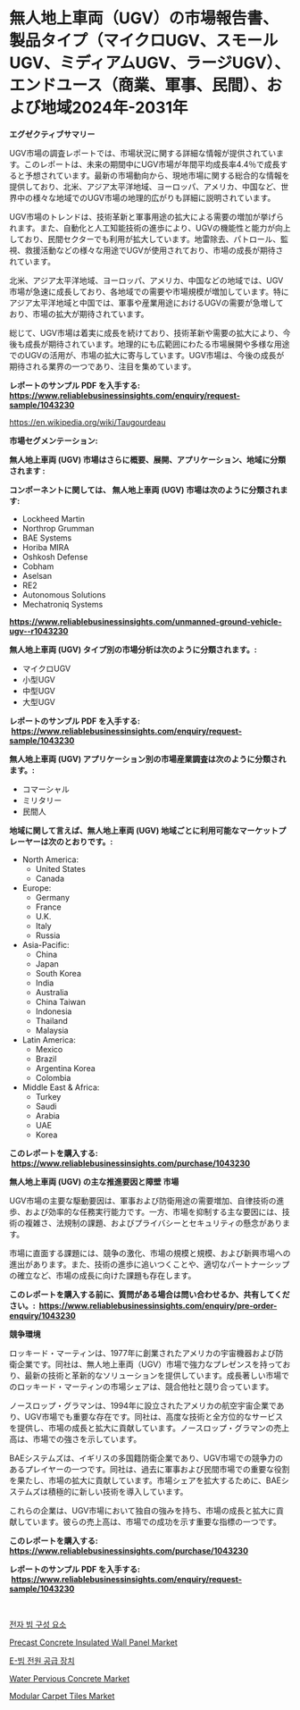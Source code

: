 <p><h1>無人地上車両（UGV）の市場報告書、製品タイプ（マイクロUGV、スモールUGV、ミディアムUGV、ラージUGV）、エンドユース（商業、軍事、民間）、および地域2024年-2031年</h1></p><p><strong>エグゼクティブサマリー</strong></p>
<p><p>UGV市場の調査レポートでは、市場状況に関する詳細な情報が提供されています。このレポートは、未来の期間中にUGV市場が年間平均成長率4.4％で成長すると予想されています。最新の市場動向から、現地市場に関する総合的な情報を提供しており、北米、アジア太平洋地域、ヨーロッパ、アメリカ、中国など、世界中の様々な地域でのUGV市場の地理的広がりも詳細に説明されています。</p><p>UGV市場のトレンドは、技術革新と軍事用途の拡大による需要の増加が挙げられます。また、自動化と人工知能技術の進歩により、UGVの機能性と能力が向上しており、民間セクターでも利用が拡大しています。地雷除去、パトロール、監視、救援活動などの様々な用途でUGVが使用されており、市場の成長が期待されています。</p><p>北米、アジア太平洋地域、ヨーロッパ、アメリカ、中国などの地域では、UGV市場が急速に成長しており、各地域での需要や市場規模が増加しています。特にアジア太平洋地域と中国では、軍事や産業用途におけるUGVの需要が急増しており、市場の拡大が期待されています。</p><p>総じて、UGV市場は着実に成長を続けており、技術革新や需要の拡大により、今後も成長が期待されています。地理的にも広範囲にわたる市場展開や多様な用途でのUGVの活用が、市場の拡大に寄与しています。UGV市場は、今後の成長が期待される業界の一つであり、注目を集めています。</p></p>
<p><strong>レポートのサンプル PDF を入手する: <a href="https://www.reliablebusinessinsights.com/enquiry/request-sample/1043230">https://www.reliablebusinessinsights.com/enquiry/request-sample/1043230</a></strong></p>
<p><a href="https://en.wikipedia.org/wiki/Taugourdeau">https://en.wikipedia.org/wiki/Taugourdeau</a></p>
<p><strong>市場セグメンテーション:</strong></p>
<p><strong> 無人地上車両 (UGV) 市場はさらに概要、展開、アプリケーション、地域に分類されます :</strong></p>
<p><strong>コンポーネントに関しては、 無人地上車両 (UGV) 市場は次のように分類されます: &nbsp;</strong></p>
<p><ul><li>Lockheed Martin</li><li>Northrop Grumman</li><li>BAE Systems</li><li>Horiba MIRA</li><li>Oshkosh Defense</li><li>Cobham</li><li>Aselsan</li><li>RE2</li><li>Autonomous Solutions</li><li>Mechatroniq Systems</li></ul></p>
<p><strong><a href="https://www.reliablebusinessinsights.com/unmanned-ground-vehicle-ugv--r1043230">https://www.reliablebusinessinsights.com/unmanned-ground-vehicle-ugv--r1043230</a></strong></p>
<p><strong> 無人地上車両 (UGV) タイプ別の市場分析は次のように分類されます。:</strong></p>
<p><ul><li>マイクロUGV</li><li>小型UGV</li><li>中型UGV</li><li>大型UGV</li></ul></p>
<p><strong>レポートのサンプル PDF を入手する: &nbsp;<a href="https://www.reliablebusinessinsights.com/enquiry/request-sample/1043230">https://www.reliablebusinessinsights.com/enquiry/request-sample/1043230</a></strong></p>
<p><strong> 無人地上車両 (UGV) アプリケーション別の市場産業調査は次のように分類されます。:</strong></p>
<p><ul><li>コマーシャル</li><li>ミリタリー</li><li>民間人</li></ul></p>
<p><strong>地域に関して言えば、無人地上車両 (UGV) 地域ごとに利用可能なマーケットプレーヤーは次のとおりです。:</strong></p>
<p><ul>
    <li>
        North America:
        <ul>
            <li>United States</li>
            <li>Canada</li>
        </ul>
    </li>
    <li>
        Europe:
        <ul>
            <li>Germany</li>
            <li>France</li>
            <li>U.K.</li>
            <li>Italy</li>
            <li>Russia</li>
        </ul>
    </li>
    <li>
        Asia-Pacific:
        <ul>
            <li>China</li>
            <li>Japan</li>
            <li>South Korea</li>
            <li>India</li>
            <li>Australia</li>
            <li>China Taiwan</li>
            <li>Indonesia</li>
            <li>Thailand</li>
            <li>Malaysia</li>
        </ul>
    </li>
    <li>
        Latin America:
        <ul>
            <li>Mexico</li>
            <li>Brazil</li>
            <li>Argentina Korea</li>
            <li>Colombia</li>
        </ul>
    </li>
    <li>
        Middle East & Africa:
        <ul>
            <li>Turkey</li>
            <li>Saudi</li>
            <li>Arabia</li>
            <li>UAE</li>
            <li>Korea</li>
        </ul>
    </li>
    </ul></p>
<p><strong>このレポートを購入する: &nbsp;<a href="https://www.reliablebusinessinsights.com/purchase/1043230">https://www.reliablebusinessinsights.com/purchase/1043230</a></strong></p>
<p><strong>無人地上車両 (UGV) の主な推進要因と障壁 市場</strong></p>
<p><p>UGV市場の主要な駆動要因は、軍事および防衛用途の需要増加、自律技術の進歩、および効率的な任務実行能力です。一方、市場を抑制する主な要因には、技術の複雑さ、法規制の課題、およびプライバシーとセキュリティの懸念があります。</p><p>市場に直面する課題には、競争の激化、市場の規模と規模、および新興市場への進出があります。また、技術の進歩に追いつくことや、適切なパートナーシップの確立など、市場の成長に向けた課題も存在します。</p></p>
<p><strong>このレポートを購入する前に、質問がある場合は問い合わせるか、共有してください。:&nbsp; <a href="https://www.reliablebusinessinsights.com/enquiry/pre-order-enquiry/1043230">https://www.reliablebusinessinsights.com/enquiry/pre-order-enquiry/1043230</a></strong></p>
<p><strong>競争環境</strong></p>
<p><p>ロッキード・マーティンは、1977年に創業されたアメリカの宇宙機器および防衛企業です。同社は、無人地上車両（UGV）市場で強力なプレゼンスを持っており、最新の技術と革新的なソリューションを提供しています。成長著しい市場でのロッキード・マーティンの市場シェアは、競合他社と競り合っています。</p><p>ノースロップ・グラマンは、1994年に設立されたアメリカの航空宇宙企業であり、UGV市場でも重要な存在です。同社は、高度な技術と全方位的なサービスを提供し、市場の成長と拡大に貢献しています。ノースロップ・グラマンの売上高は、市場での強さを示しています。</p><p>BAEシステムズは、イギリスの多国籍防衛企業であり、UGV市場での競争力のあるプレイヤーの一つです。同社は、過去に軍事および民間市場での重要な役割を果たし、市場の拡大に貢献しています。市場シェアを拡大するために、BAEシステムズは積極的に新しい技術を導入しています。</p><p>これらの企業は、UGV市場において独自の強みを持ち、市場の成長と拡大に貢献しています。彼らの売上高は、市場での成功を示す重要な指標の一つです。</p></p>
<p><strong>このレポートを購入する: &nbsp; <a href="https://www.reliablebusinessinsights.com/purchase/1043230">https://www.reliablebusinessinsights.com/purchase/1043230</a></strong></p>
<p><strong>レポートのサンプル PDF を入手する: &nbsp;<a href="https://www.reliablebusinessinsights.com/enquiry/request-sample/1043230">https://www.reliablebusinessinsights.com/enquiry/request-sample/1043230</a></strong><strong></strong></p>
<p>&nbsp;</p>
<p><p><a href="https://github.com/hzumrdvas204296/Market-Research-Report-List-2/blob/main/3671993144285.md">전자 빔 구성 요소</a></p><p><a href="https://github.com/sahltyb2/Market-Research-Report-List-1/blob/main/precast-concrete-insulated-wall-panel-market.md">Precast Concrete Insulated Wall Panel Market</a></p><p><a href="https://github.com/apple8975768/Market-Research-Report-List-1/blob/main/5907539144284.md">E-빔 전원 공급 장치</a></p><p><a href="https://github.com/setiawananhar13/Market-Research-Report-List-1/blob/main/water-pervious-concrete-market.md">Water Pervious Concrete Market</a></p><p><a href="https://issuu.com/reportprime-2/docs/modular-carpet-tiles-market-size-2030.pptx">Modular Carpet Tiles Market</a></p></p>